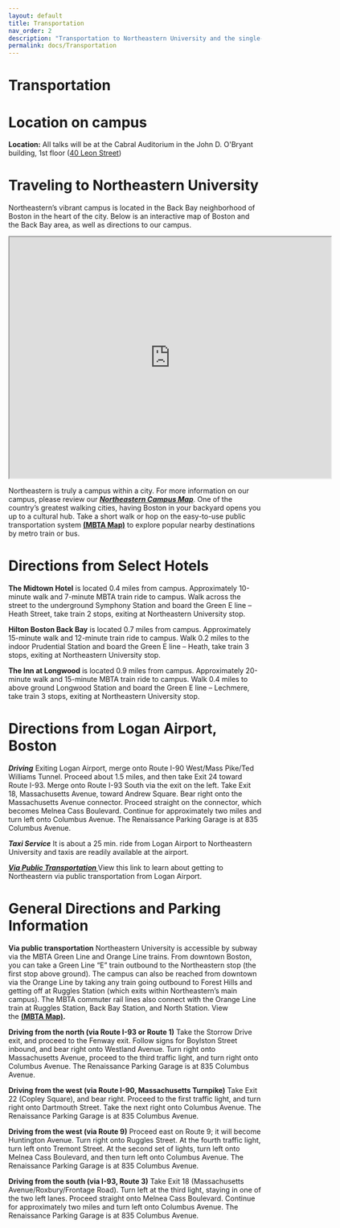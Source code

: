 ```yaml
---
layout: default
title: Transportation
nav_order: 2
description: "Transportation to Northeastern University and the single-cell proteomics conference"
permalink: docs/Transportation
---
```


# Transportation




<h1 style="text-align: left;"><strong>Location on campus</strong></h1>
<strong>Location:</strong> All talks will be at the Cabral Auditorium in the John D. O'Bryant building, 1st floor (<a href="https://www.northeastern.edu/campusmap/printable/campusmap15.pdf">40 Leon Street</a>)
<h1 style="text-align: left;"><strong>Traveling to Northeastern University</strong></h1>
<p style="text-align: left;" data-ae_styles="background-color;rgba(0, 0, 0, 0);font-size;24px;font-weight;normal;color;rgb(78, 69, 65)">Northeastern’s vibrant campus is located in the Back&nbsp;Bay neighborhood of Boston in the heart of the city. Below is an interactive map of Boston and the Back Bay area, as well as directions to our campus.</p>
<iframe src="https://www.google.com/maps/d/embed?mid=1a1kNPeWEjqE09N0HEuJuOQLBTXE" width="640" height="480"></iframe>
<p style="text align: left;" data-ae_styles="background-color;rgba(0, 0, 0, 0);font-size;24px;font-weight;normal;color;rgb(78, 69, 65)">Northeastern is truly a&nbsp;campus within a city. For more information on our campus, please review our&nbsp;<strong><em><a href="https://www.northeastern.edu/iutam2018/wp-content/uploads/2017/07/Northeastern-University-Campus-Map-1.pdf">Northeastern Campus Map</a></em></strong>. One of the country’s greatest walking cities, having Boston in your backyard opens you up to a cultural hub. Take a short walk or hop on the easy-to-use public transportation system&nbsp;<a href="https://d3044s2alrsxog.cloudfront.net/sites/default/files/maps/Rapid_Transit_Map.pdf"><strong>(MBTA Map)</strong></a>&nbsp;to explore popular nearby destinations by metro train or bus.</p>

<h1 style="text-align: left;"><strong>Directions from Select Hotels</strong></h1>
<p style="text-align: left;"><strong>The Midtown Hotel</strong>&nbsp;is located 0.4 miles from campus. Approximately 10-minute walk and&nbsp;7-minute MBTA train ride to campus. Walk across the street to the underground Symphony Station and board the Green E line – Heath Street, take train 2 stops, exiting at Northeastern University stop.</p>
<p style="text-align: left;"><strong>Hilton Boston Back Bay</strong>&nbsp;is located 0.7 miles from campus. Approximately 15-minute walk and 12-minute train ride to campus. Walk 0.2 miles to the indoor Prudential Station and board the Green E line – Heath, take train 3 stops, exiting at Northeastern University stop.</p>
<p style="text-align: left;"><strong>The Inn at Longwood</strong>&nbsp;is located 0.9 miles from campus. Approximately 20-minute walk and 15-minute MBTA train ride to campus. Walk 0.4 miles to above ground Longwood Station and board the Green E line – Lechmere, take train 3 stops, exiting at Northeastern University stop.</p>

<h1><strong>Directions from Logan Airport, Boston</strong></h1>
<em><strong>Driving</strong></em>
Exiting Logan Airport, merge onto Route I-90 West/Mass Pike/Ted Williams Tunnel. Proceed about 1.5 miles, and then take Exit 24 toward Route I-93. Merge onto Route I-93 South via the exit on the left. Take Exit 18, Massachusetts Avenue, toward Andrew Square. Bear right onto the Massachusetts Avenue connector. Proceed straight on the connector, which becomes Melnea Cass Boulevard. Continue for approximately two miles and turn left onto Columbus Avenue. The Renaissance Parking Garage is at 835 Columbus Avenue.

<em><strong>Taxi Service</strong></em>
It is about a 25 min. ride from Logan Airport to Northeastern University and taxis are readily available at the airport.

<em><strong><a href="https://www.google.com/maps/dir/Boston+Logan+International+Airport+(BOS),+1+Harborside+Dr,+Boston,+MA+02128/360+Huntington+Avenue,+Boston,+MA/@42.3556136,-71.0670939,14z/data=!3m1!4b1!4m14!4m13!1m5!1m1!1s0x89e37014d5da4937:0xc9394c31f2d5144!2m2!1d-71.0095602!2d42.3656132!1m5!1m1!1s0x89e37a185b1286ff:0x2c025c6d4b00cba2!2m2!1d-71.0881734!2d42.339348!3e3">Via Public Transportation&nbsp;</a></strong></em>View this link to learn about getting to Northeastern via public transportation from Logan Airport.
<h1><strong>General Directions and Parking Information</strong></h1>
<strong>Via public transportation</strong>
Northeastern University is accessible by subway via the MBTA Green Line and Orange Line trains. From downtown Boston, you can take a Green Line “E” train outbound to the Northeastern stop (the first stop above ground). The campus can also be reached from downtown via the Orange Line by taking any train going outbound to Forest Hills and getting off at Ruggles Station (which exits within Northeastern’s main campus). The MBTA commuter rail lines also connect with the Orange Line train at Ruggles Station, Back Bay Station, and North Station. View the&nbsp;<strong><a href="https://d3044s2alrsxog.cloudfront.net/sites/default/files/maps/Rapid_Transit_Map.pdf">(MBTA Map)</a>.</strong>

<strong>Driving from the north (via Route I-93 or Route 1)</strong>
Take the Storrow Drive exit, and proceed to the Fenway exit. Follow signs for Boylston Street inbound, and bear right onto Westland Avenue. Turn right onto Massachusetts Avenue, proceed to the third traffic light, and turn right onto Columbus Avenue. The Renaissance Parking Garage is at 835 Columbus Avenue.

<strong>Driving from the west (via Route I-90, Massachusetts Turnpike)</strong>
Take Exit 22 (Copley Square), and bear right. Proceed to the first traffic light, and turn right onto Dartmouth Street. Take the next right onto Columbus Avenue. The Renaissance Parking Garage is at 835 Columbus Avenue.

<strong>Driving from the west (via Route 9)</strong>
Proceed east on Route 9; it will become Huntington Avenue. Turn right onto Ruggles Street. At the fourth traffic light, turn left onto Tremont Street. At the second set of lights, turn left onto Melnea Cass Boulevard, and then turn left onto Columbus Avenue. The Renaissance Parking Garage is at 835 Columbus Avenue.

<strong>Driving from the south (via I-93, Route 3)</strong>
Take Exit 18 (Massachusetts Avenue/Roxbury/Frontage Road). Turn left at the third light, staying in one of the two left lanes. Proceed straight onto Melnea Cass Boulevard. Continue for approximately two miles and turn left onto Columbus Avenue. The Renaissance Parking Garage is at 835 Columbus Avenue.